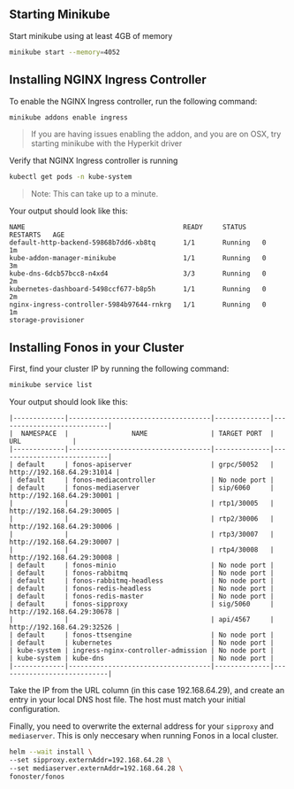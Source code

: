 ## Starting Minikube

Start minikube using at least 4GB of memory

```bash
minikube start --memory=4052
```

## Installing NGINX Ingress Controller

To enable the NGINX Ingress controller, run the following command:

```bash
minikube addons enable ingress
```

> If you are having issues enabling the addon, and you are on OSX, try starting minikube with the Hyperkit driver

Verify that NGINX Ingress controller is running

```bash
kubectl get pods -n kube-system
```

> Note: This can take up to a minute.

Your output should look like this:

```
NAME                                        READY     STATUS    RESTARTS   AGE
default-http-backend-59868b7dd6-xb8tq       1/1       Running   0          1m
kube-addon-manager-minikube                 1/1       Running   0          3m
kube-dns-6dcb57bcc8-n4xd4                   3/3       Running   0          2m
kubernetes-dashboard-5498ccf677-b8p5h       1/1       Running   0          2m
nginx-ingress-controller-5984b97644-rnkrg   1/1       Running   0          1m
storage-provisioner         
```

## Installing Fonos in your Cluster

First, find your cluster IP by running the following command:

```bash
minikube service list
```

Your output should look like this:

```
|-------------|------------------------------------|--------------|----------------------------|
|  NAMESPACE  |                NAME                | TARGET PORT  |            URL             |
|-------------|------------------------------------|--------------|----------------------------|
| default     | fonos-apiserver                    | grpc/50052   | http://192.168.64.29:31014 |
| default     | fonos-mediacontroller              | No node port |
| default     | fonos-mediaserver                  | sip/6060     | http://192.168.64.29:30001 |
|             |                                    | rtp1/30005   | http://192.168.64.29:30005 |
|             |                                    | rtp2/30006   | http://192.168.64.29:30006 |
|             |                                    | rtp3/30007   | http://192.168.64.29:30007 |
|             |                                    | rtp4/30008   | http://192.168.64.29:30008 |
| default     | fonos-minio                        | No node port |
| default     | fonos-rabbitmq                     | No node port |
| default     | fonos-rabbitmq-headless            | No node port |
| default     | fonos-redis-headless               | No node port |
| default     | fonos-redis-master                 | No node port |
| default     | fonos-sipproxy                     | sig/5060     | http://192.168.64.29:30678 |
|             |                                    | api/4567     | http://192.168.64.29:32526 |
| default     | fonos-ttsengine                    | No node port |
| default     | kubernetes                         | No node port |
| kube-system | ingress-nginx-controller-admission | No node port |
| kube-system | kube-dns                           | No node port |
|-------------|------------------------------------|--------------|----------------------------|
```

Take the IP from the URL column (in this case 192.168.64.29), and create an entry in your local DNS host file. The host must 
match your initial configuration. 

Finally, you need to overwrite the external address for your `sipproxy` and `mediaserver`. This is only neccesary when running Fonos in a local cluster.

```bash
helm --wait install \
--set sipproxy.externAddr=192.168.64.28 \
--set mediaserver.externAddr=192.168.64.28 \
fonoster/fonos 
```
